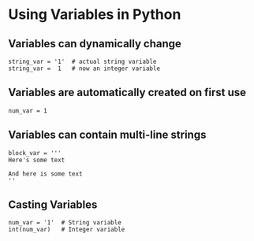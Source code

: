 # Using Variables in Python

## Variables can dynamically change
    string_var = '1'  # actual string variable
    string_var =  1   # now an integer variable

## Variables are automatically created on first use
    num_var = 1

## Variables can contain multi-line strings
    block_var = '''
    Here's some text

    And here is some text
    ''

## Casting Variables
    num_var = '1'  # String variable
    int(num_var)   # Integer variable

